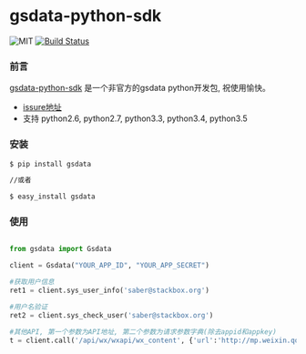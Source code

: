# gsdata-python-sdk

![MIT](https://img.shields.io/npm/l/express.svg)  [![Build Status](https://travis-ci.org/superalsrk/gsdata-python-sdk.svg?branch=master&v=4)](https://travis-ci.org/superalsrk/gsdata-python-sdk)


### 前言

[gsdata-python-sdk](http://github.com/superalsrk/gsdata-python-sdk) 是一个非官方的gsdata python开发包, 祝使用愉快。

+ [issure地址](https://github.com/superalsrk/gsdata-python-sdk)
+ 支持 python2.6, python2.7, python3.3, python3.4, python3.5

### 安装

```bash
$ pip install gsdata

//或者

$ easy_install gsdata
```

### 使用

```python

from gsdata import Gsdata

client = Gsdata("YOUR_APP_ID", "YOUR_APP_SECRET")

#获取用户信息
ret1 = client.sys_user_info('saber@stackbox.org')

#用户名验证
ret2 = client.sys_check_user('saber@stackbox.org')

#其他API, 第一个参数为API地址, 第二个参数为请求参数字典(除去appid和appkey)
t = client.call('/api/wx/wxapi/wx_content', {'url':'http://mp.weixin.qq.com/s?__biz=MzAxOTEyMDI1MQ==&mid=400950548&idx=3&sn=cca852f541f93c53633a4e0069230313&3rd=MzA3MDU4NTYzMw==&scene=6#rd'})
		
```



